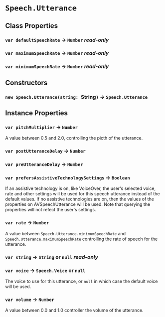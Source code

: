 # `Speech.Utterance`

## Class Properties

### `var defaultSpeechRate` → `Number` _read-only_

### `var maximumSpeechRate` → `Number` _read-only_

### `var minimumSpeechRate` → `Number` _read-only_

## Constructors

### `new Speech.Utterance(string: `String`)` → `Speech.Utterance`

## Instance Properties

### `var pitchMultiplier` → `Number`

A value between 0.5 and 2.0, controlling the picth of the utterance.   
  


### `var postUtteranceDelay` → `Number`

### `var preUtteranceDelay` → `Number`

### `var prefersAssistiveTechnologySettings` → `Boolean`

If an assistive technology is on, like VoiceOver, the user's selected voice, rate and other settings will be used for this speech utterance instead of the default values. If no assistive technologies are on, then the values of the properties on AVSpeechUtterance will be used. Note that querying the properties will not refect the user's settings.   
  


### `var rate` → `Number`

A value between `Speech.Utterance.minimumSpeechRate` and `Speech.Utterance.maximumSpeechRate` controlling the rate of speech for the utterance.   
  


### `var string` → `String` or `null` _read-only_

### `var voice` → `Speech.Voice` or `null`

The voice to use for this utterance, or `null` in which case the default voice will be used.   
  


### `var volume` → `Number`

A value between 0.0 and 1.0 controller the volume of the utterance.   
  

